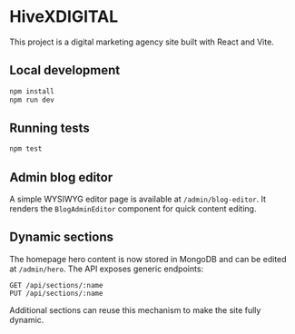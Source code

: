 # HiveXDIGITAL

This project is a digital marketing agency site built with React and Vite.

## Local development

```bash
npm install
npm run dev
```

## Running tests

```bash
npm test
```

## Admin blog editor

A simple WYSIWYG editor page is available at `/admin/blog-editor`. It renders the `BlogAdminEditor` component for quick content editing.

## Dynamic sections

The homepage hero content is now stored in MongoDB and can be edited at `/admin/hero`.
The API exposes generic endpoints:

```
GET /api/sections/:name
PUT /api/sections/:name
```

Additional sections can reuse this mechanism to make the site fully dynamic.
